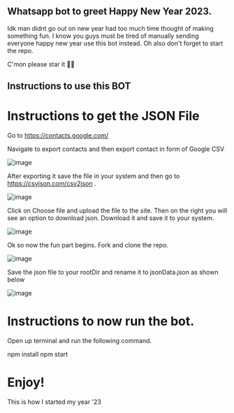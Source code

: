## Whatsapp bot to greet Happy New Year 2023.

Idk man didnt go out on new year had too much time thought of making something fun. I know you guys must be tired of manually sending everyone happy new year use this bot instead. Oh also don't forget to start the repo.

C'mon please star it 🥹🥹

## Instructions to use this BOT

# Instructions to get the JSON File

Go to https://contacts.google.com/ 

Navigate to export contacts and then export contact in form of Google CSV

![image](https://user-images.githubusercontent.com/90630641/210153795-8e0902eb-9a99-4b77-a815-e21f4b02b3ac.png)


After exporting it save the file in your system and then go to https://csvjson.com/csv2json .

![image](https://user-images.githubusercontent.com/90630641/210153821-b2b057c5-e8fc-48bd-97c6-96b6d6a435e5.png)

Click on Choose file and upload the file to the site. Then on the right you will see an option to download json. Download it and save it to your system.

![image](https://user-images.githubusercontent.com/90630641/210153848-54a168ad-15ad-4507-bc20-699b5031a893.png)

Ok so now the fun part begins. Fork and clone the repo.

![image](https://user-images.githubusercontent.com/90630641/210153910-d79dd592-4c4c-4083-8ba5-db85d240df33.png)

Save the json file to your rootDir and rename it to jsonData.json as shown below

![image](https://user-images.githubusercontent.com/90630641/210153973-256a5e04-5a4f-40d6-b340-968ab28dc95d.png)


# Instructions to now run the bot.

Open up terminal and run the following command.

npm install
npm start



# Enjoy!

This is how I started my year '23

